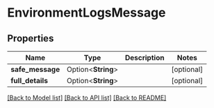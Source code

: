 # EnvironmentLogsMessage

## Properties

Name | Type | Description | Notes
------------ | ------------- | ------------- | -------------
**safe_message** | Option<**String**> |  | [optional]
**full_details** | Option<**String**> |  | [optional]

[[Back to Model list]](../README.md#documentation-for-models) [[Back to API list]](../README.md#documentation-for-api-endpoints) [[Back to README]](../README.md)


